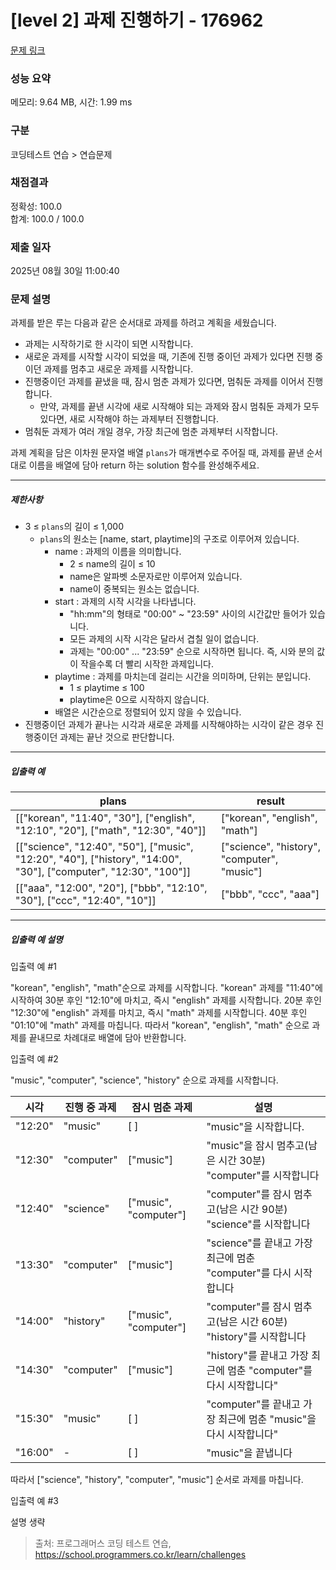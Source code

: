 # [level 2] 과제 진행하기 - 176962 

[문제 링크](https://school.programmers.co.kr/learn/courses/30/lessons/176962) 

### 성능 요약

메모리: 9.64 MB, 시간: 1.99 ms

### 구분

코딩테스트 연습 > 연습문제

### 채점결과

정확성: 100.0<br/>합계: 100.0 / 100.0

### 제출 일자

2025년 08월 30일 11:00:40

### 문제 설명

<p>과제를 받은 루는 다음과 같은 순서대로 과제를 하려고 계획을 세웠습니다.</p>

<ul>
<li>과제는 시작하기로 한 시각이 되면 시작합니다.</li>
<li>새로운 과제를 시작할 시각이 되었을 때, 기존에 진행 중이던 과제가 있다면 진행 중이던 과제를 멈추고 새로운 과제를 시작합니다.</li>
<li>진행중이던 과제를 끝냈을 때, 잠시 멈춘 과제가 있다면, 멈춰둔 과제를 이어서 진행합니다.

<ul>
<li>만약, 과제를 끝낸 시각에 새로 시작해야 되는 과제와 잠시 멈춰둔 과제가 모두 있다면, 새로 시작해야 하는 과제부터 진행합니다.</li>
</ul></li>
<li>멈춰둔 과제가 여러 개일 경우, 가장 최근에 멈춘 과제부터 시작합니다.</li>
</ul>

<p>과제 계획을 담은 이차원 문자열 배열 <code>plans</code>가 매개변수로 주어질 때, 과제를 끝낸 순서대로 이름을 배열에 담아 return 하는 solution 함수를 완성해주세요.</p>

<hr>

<h5>제한사항</h5>

<ul>
<li>3 ≤ <code>plans</code>의 길이 ≤ 1,000

<ul>
<li><code>plans</code>의 원소는 [name, start, playtime]의 구조로 이루어져 있습니다.

<ul>
<li>name : 과제의 이름을 의미합니다.

<ul>
<li>2 ≤ name의 길이 ≤ 10</li>
<li>name은 알파벳 소문자로만 이루어져 있습니다.</li>
<li>name이 중복되는 원소는 없습니다.</li>
</ul></li>
<li>start : 과제의 시작 시각을 나타냅니다.

<ul>
<li>"hh:mm"의 형태로 "00:00" ~ "23:59" 사이의 시간값만 들어가 있습니다.</li>
<li>모든 과제의 시작 시각은 달라서 겹칠 일이 없습니다.</li>
<li>과제는 "00:00" ... "23:59" 순으로 시작하면 됩니다. 즉, 시와 분의 값이 작을수록 더 빨리 시작한 과제입니다.</li>
</ul></li>
<li>playtime : 과제를 마치는데 걸리는 시간을 의미하며, 단위는 분입니다.

<ul>
<li>1 ≤ playtime ≤ 100</li>
<li>playtime은 0으로 시작하지 않습니다.</li>
</ul></li>
<li>배열은 시간순으로 정렬되어 있지 않을 수 있습니다.</li>
</ul></li>
</ul></li>
<li>진행중이던 과제가 끝나는 시각과 새로운 과제를 시작해야하는 시각이 같은 경우 진행중이던 과제는 끝난 것으로 판단합니다.</li>
</ul>

<hr>

<h5>입출력 예</h5>
<table class="table">
        <thead><tr>
<th>plans</th>
<th>result</th>
</tr>
</thead>
        <tbody><tr>
<td>[["korean", "11:40", "30"], ["english", "12:10", "20"], ["math", "12:30", "40"]]</td>
<td>["korean", "english", "math"]</td>
</tr>
<tr>
<td>[["science", "12:40", "50"], ["music", "12:20", "40"], ["history", "14:00", "30"], ["computer", "12:30", "100"]]</td>
<td>["science", "history", "computer", "music"]</td>
</tr>
<tr>
<td>[["aaa", "12:00", "20"], ["bbb", "12:10", "30"], ["ccc", "12:40", "10"]]</td>
<td>["bbb", "ccc", "aaa"]</td>
</tr>
</tbody>
      </table>
<hr>

<h5>입출력 예 설명</h5>

<p>입출력 예 #1</p>

<p>"korean", "english", "math"순으로 과제를 시작합니다. "korean" 과제를 "11:40"에 시작하여 30분 후인 "12:10"에 마치고, 즉시 "english" 과제를 시작합니다. 20분 후인 "12:30"에 "english" 과제를 마치고, 즉시 "math" 과제를 시작합니다. 40분 후인 "01:10"에 "math" 과제를 마칩니다. 따라서 "korean", "english", "math" 순으로 과제를 끝내므로 차례대로 배열에 담아 반환합니다.</p>

<p>입출력 예 #2</p>

<p>"music", "computer", "science", "history" 순으로 과제를 시작합니다.</p>
<table class="table">
        <thead><tr>
<th>시각</th>
<th>진행 중 과제</th>
<th>잠시 멈춘 과제</th>
<th>설명</th>
</tr>
</thead>
        <tbody><tr>
<td>"12:20"</td>
<td>"music"</td>
<td>[ ]</td>
<td>"music"을 시작합니다.</td>
</tr>
<tr>
<td>"12:30"</td>
<td>"computer"</td>
<td>["music"]</td>
<td>"music"을 잠시 멈추고(남은 시간 30분) "computer"를 시작합니다</td>
</tr>
<tr>
<td>"12:40"</td>
<td>"science"</td>
<td>["music", "computer"]</td>
<td>"computer"를 잠시 멈추고(남은 시간 90분) "science"를 시작합니다</td>
</tr>
<tr>
<td>"13:30"</td>
<td>"computer"</td>
<td>["music"]</td>
<td>"science"를 끝내고 가장 최근에 멈춘 "computer"를 다시 시작합니다</td>
</tr>
<tr>
<td>"14:00"</td>
<td>"history"</td>
<td>["music", "computer"]</td>
<td>"computer"를 잠시 멈추고(남은 시간 60분) "history"를 시작합니다</td>
</tr>
<tr>
<td>"14:30"</td>
<td>"computer"</td>
<td>["music"]</td>
<td>"history"를 끝내고 가장 최근에 멈춘 "computer"를 다시 시작합니다"</td>
</tr>
<tr>
<td>"15:30"</td>
<td>"music"</td>
<td>[ ]</td>
<td>"computer"를 끝내고 가장 최근에 멈춘 "music"을 다시 시작합니다"</td>
</tr>
<tr>
<td>"16:00"</td>
<td>-</td>
<td>[ ]</td>
<td>"music"을 끝냅니다</td>
</tr>
</tbody>
      </table>
<p>따라서 ["science", "history", "computer", "music"] 순서로 과제를 마칩니다.</p>

<p>입출력 예 #3</p>

<p>설명 생략</p>


> 출처: 프로그래머스 코딩 테스트 연습, https://school.programmers.co.kr/learn/challenges